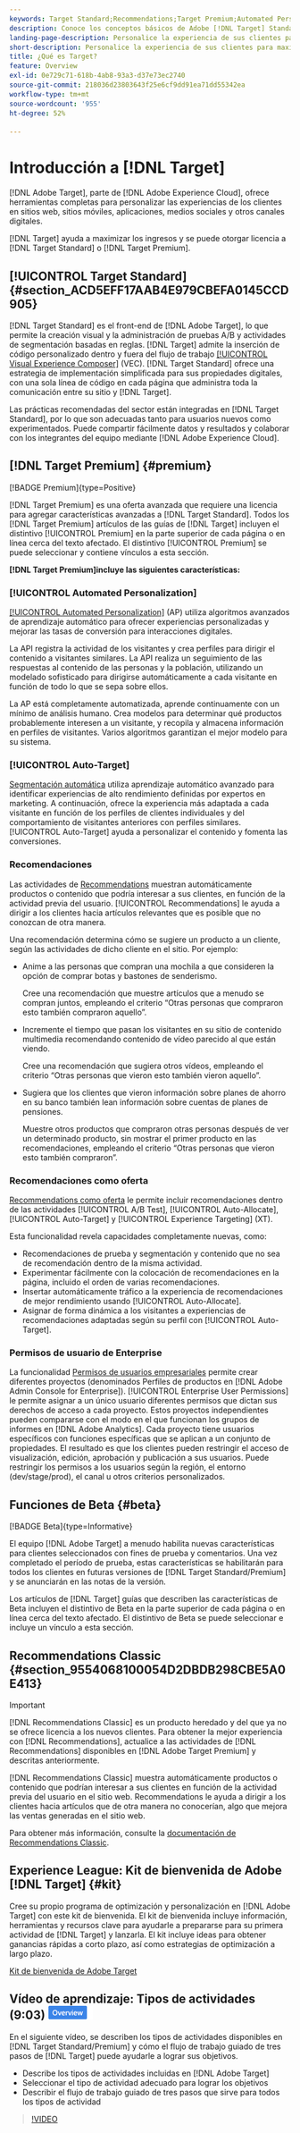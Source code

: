 ```yaml
---
keywords: Target Standard;Recommendations;Target Premium;Automated Personalization;segmentación automática;permisos;qué es Adobe Target;
description: Conoce los conceptos básicos de Adobe [!DNL Target] Standard y Adobe [!DNL Target] Premium. [!DNL Target] Premium incluye características avanzadas que no están disponibles en el producto estándar.
landing-page-description: Personalice la experiencia de sus clientes para maximizar los ingresos en sus sitios web y móviles, aplicaciones, medios sociales y otros canales digitales.
short-description: Personalice la experiencia de sus clientes para maximizar los ingresos en sus sitios web y móviles, aplicaciones, medios sociales y otros canales digitales.
title: ¿Qué es Target?
feature: Overview
exl-id: 0e729c71-618b-4ab8-93a3-d37e73ec2740
source-git-commit: 218036d23803643f25e6cf9dd91ea71dd55342ea
workflow-type: tm+mt
source-wordcount: '955'
ht-degree: 52%

---
```


# Introducción a [!DNL Target]

[!DNL Adobe Target], parte de [!DNL Adobe Experience Cloud], ofrece herramientas completas para personalizar las experiencias de los clientes en sitios web, sitios móviles, aplicaciones, medios sociales y otros canales digitales.

[!DNL Target] ayuda a maximizar los ingresos y se puede otorgar licencia a [!DNL Target Standard] o [!DNL Target Premium].

## [!UICONTROL Target Standard] {#section_ACD5EFF17AAB4E979CBEFA0145CCD905}

[!DNL Target Standard] es el front-end de [!DNL Adobe Target], lo que permite la creación visual y la administración de pruebas A/B y actividades de segmentación basadas en reglas. [!DNL Target] admite la inserción de código personalizado dentro y fuera del flujo de trabajo [[!UICONTROL Visual Experience Composer]](/help/main/c-experiences/c-visual-experience-composer/visual-experience-composer.md) (VEC). [!DNL Target Standard] ofrece una estrategia de implementación simplificada para sus propiedades digitales, con una sola línea de código en cada página que administra toda la comunicación entre su sitio y [!DNL Target].

Las prácticas recomendadas del sector están integradas en [!DNL Target Standard], por lo que son adecuadas tanto para usuarios nuevos como experimentados. Puede compartir fácilmente datos y resultados y colaborar con los integrantes del equipo mediante [!DNL Adobe Experience Cloud].

## [!DNL Target Premium] {#premium}

[!BADGE Premium]{type=Positive}

[!DNL Target Premium] es una oferta avanzada que requiere una licencia para agregar características avanzadas a [!DNL Target Standard]. Todos los [!DNL Target Premium] artículos de las guías de [!DNL Target] incluyen el distintivo [!UICONTROL Premium] en la parte superior de cada página o en línea cerca del texto afectado. El distintivo [!UICONTROL Premium] se puede seleccionar y contiene vínculos a esta sección.

**[!DNL Target Premium]incluye las siguientes características:**

### [!UICONTROL Automated Personalization]

[[!UICONTROL Automated Personalization]](/help/main/c-activities/t-automated-personalization/automated-personalization.md#task_8AAF837796D74CF893CA2F88BA1491C9) (AP) utiliza algoritmos avanzados de aprendizaje automático para ofrecer experiencias personalizadas y mejorar las tasas de conversión para interacciones digitales.

La API registra la actividad de los visitantes y crea perfiles para dirigir el contenido a visitantes similares. La API realiza un seguimiento de las respuestas al contenido de las personas y la población, utilizando un modelado sofisticado para dirigirse automáticamente a cada visitante en función de todo lo que se sepa sobre ellos.

La AP está completamente automatizada, aprende continuamente con un mínimo de análisis humano. Crea modelos para determinar qué productos probablemente interesen a un visitante, y recopila y almacena información en perfiles de visitantes. Varios algoritmos garantizan el mejor modelo para su sistema.

### [!UICONTROL Auto-Target]

[Segmentación automática](/help/main/c-activities/auto-target/auto-target-to-optimize.md) utiliza aprendizaje automático avanzado para identificar experiencias de alto rendimiento definidas por expertos en marketing. A continuación, ofrece la experiencia más adaptada a cada visitante en función de los perfiles de clientes individuales y del comportamiento de visitantes anteriores con perfiles similares. [!UICONTROL Auto-Target] ayuda a personalizar el contenido y fomenta las conversiones.

### Recomendaciones

Las actividades de [Recommendations](/help/main/c-recommendations/recommendations.md#concept_7556C8A4543942F2A77B13A29339C0C0) muestran automáticamente productos o contenido que podría interesar a sus clientes, en función de la actividad previa del usuario. [!UICONTROL Recommendations] le ayuda a dirigir a los clientes hacia artículos relevantes que es posible que no conozcan de otra manera.

Una recomendación determina cómo se sugiere un producto a un cliente, según las actividades de dicho cliente en el sitio. Por ejemplo:

* Anime a las personas que compran una mochila a que consideren la opción de comprar botas y bastones de senderismo.

  Cree una recomendación que muestre artículos que a menudo se compran juntos, empleando el criterio “Otras personas que compraron esto también compraron aquello”.

* Incremente el tiempo que pasan los visitantes en su sitio de contenido multimedia recomendando contenido de vídeo parecido al que están viendo.

  Cree una recomendación que sugiera otros vídeos, empleando el criterio “Otras personas que vieron esto también vieron aquello”.

* Sugiera que los clientes que vieron información sobre planes de ahorro en su banco también lean información sobre cuentas de planes de pensiones.

  Muestre otros productos que compraron otras personas después de ver un determinado producto, sin mostrar el primer producto en las recomendaciones, empleando el criterio “Otras personas que vieron esto también compraron”.

### Recomendaciones como oferta

[Recommendations como oferta](/help/main/c-recommendations/recommendations-as-an-offer.md) le permite incluir recomendaciones dentro de las actividades [!UICONTROL A/B Test], [!UICONTROL Auto-Allocate], [!UICONTROL Auto-Target] y [!UICONTROL Experience Targeting] (XT).

Esta funcionalidad revela capacidades completamente nuevas, como:

* Recomendaciones de prueba y segmentación y contenido que no sea de recomendación dentro de la misma actividad.
* Experimentar fácilmente con la colocación de recomendaciones en la página, incluido el orden de varias recomendaciones.
* Insertar automáticamente tráfico a la experiencia de recomendaciones de mejor rendimiento usando [!UICONTROL Auto-Allocate].
* Asignar de forma dinámica a los visitantes a experiencias de recomendaciones adaptadas según su perfil con [!UICONTROL Auto-Target].

### Permisos de usuario de Enterprise

La funcionalidad [Permisos de usuarios empresariales](/help/main/administrating-target/c-user-management/property-channel/property-channel.md#concept_E396B16FA2024ADBA27BC056138F9838) permite crear diferentes proyectos (denominados Perfiles de productos en [!DNL Adobe Admin Console for Enterprise]). [!UICONTROL Enterprise User Permissions] le permite asignar a un único usuario diferentes permisos que dictan sus derechos de acceso a cada proyecto. Estos proyectos independientes pueden compararse con el modo en el que funcionan los grupos de informes en [!DNL Adobe Analytics]. Cada proyecto tiene usuarios específicos con funciones específicas que se aplican a un conjunto de propiedades. El resultado es que los clientes pueden restringir el acceso de visualización, edición, aprobación y publicación a sus usuarios. Puede restringir los permisos a los usuarios según la región, el entorno (dev/stage/prod), el canal u otros criterios personalizados.

## Funciones de Beta {#beta}

[!BADGE Beta]{type=Informative}

El equipo [!DNL Adobe Target] a menudo habilita nuevas características para clientes seleccionados con fines de prueba y comentarios. Una vez completado el período de prueba, estas características se habilitarán para todos los clientes en futuras versiones de [!DNL Target Standard/Premium] y se anunciarán en las notas de la versión.

Los artículos de [!DNL Target] guías que describen las características de Beta incluyen el distintivo de Beta en la parte superior de cada página o en línea cerca del texto afectado. El distintivo de Beta se puede seleccionar e incluye un vínculo a esta sección.

## Recommendations Classic {#section_9554068100054D2DBDB298CBE5A0E413}

>[!IMPORTANT]
>
>[!DNL Recommendations Classic] es un producto heredado y del que ya no se ofrece licencia a los nuevos clientes. Para obtener la mejor experiencia con [!DNL Recommendations], actualice a las actividades de [!DNL Recommendations] disponibles en [!DNL Adobe Target Premium] y descritas anteriormente.

[!DNL Recommendations Classic] muestra automáticamente productos o contenido que podrían interesar a sus clientes en función de la actividad previa del usuario en el sitio web. Recommendations le ayuda a dirigir a los clientes hacia artículos que de otra manera no conocerían, algo que mejora las ventas generadas en el sitio web.

Para obtener más información, consulte la [documentación de Recommendations Classic](/help/main/assets/adobe-recommendations-classic.pdf).

## Experience League: Kit de bienvenida de Adobe [!DNL Target] {#kit}

Cree su propio programa de optimización y personalización en [!DNL Adobe Target] con este kit de bienvenida. El kit de bienvenida incluye información, herramientas y recursos clave para ayudarle a prepararse para su primera actividad de [!DNL Target] y lanzarla. El kit incluye ideas para obtener ganancias rápidas a corto plazo, así como estrategias de optimización a largo plazo.

[Kit de bienvenida de Adobe Target](/help/main/c-intro/target-welcome-kit.md)

## Vídeo de aprendizaje: Tipos de actividades (9:03) ![Distintivo de información general](/help/main/assets/overview.png)

En el siguiente vídeo, se describen los tipos de actividades disponibles en [!DNL Target Standard/Premium] y cómo el flujo de trabajo guiado de tres pasos de [!DNL Target] puede ayudarle a lograr sus objetivos.

* Describe los tipos de actividades incluidas en [!DNL Adobe Target]
* Seleccionar el tipo de actividad adecuado para lograr los objetivos
* Describir el flujo de trabajo guiado de tres pasos que sirve para todos los tipos de actividad

>[!VIDEO](https://video.tv.adobe.com/v/30103?captions=spa)
